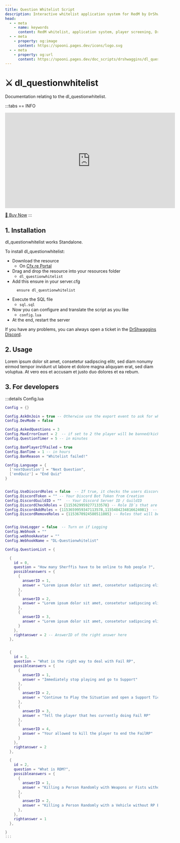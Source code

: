 ```yaml
---
title: Question Whitelist Script
description: Interactive whitelist application system for RedM by DrShwaggins. Screen new players with custom questions for your Red Dead Redemption 2 roleplay community.
head:
  - - meta
    - name: keywords
      content: RedM whitelist, application system, player screening, DrShwaggins, whitelist questions, RedM applications, RDR2 whitelist, community management
  - - meta
    - property: og:image
      content: https://spooni.pages.dev/icons/logo.svg
  - - meta
    - property: og:url
      content: https://spooni.pages.dev/doc_scripts/drshwaggins/dl_questionwhitelist
---
```


# ⚔️ dl_questionwhitelist
Documentation relating to the dl_questionwhitelist.

:::tabs
== INFO
<iframe width="560" height="315" src="https://www.youtube.com/embed/6gm3W5wBjng?si=kpFTrMTGXW03j1-E" frameborder="0" allow="accelerometer; autoplay; clipboard-write; encrypted-media; gyroscope; picture-in-picture; web-share" allowfullscreen></iframe>

<a href="https://drshwaggins-scripts.tebex.io/package/5915178" class="button-buy">🛒 Buy Now</a>
:::

## 1. Installation
dl_questionwhitelist works Standalone. 

To install dl_questionwhitelist:
- Download the resource
  - On [Cfx.re Portal](https://portal.cfx.re/)
- Drag and drop the resource into your resources folder
  - `dl_questionwhitelist`
- Add this ensure in your server.cfg
  ```
    ensure dl_questionwhitelist
  ```
- Execute the SQL file
  - `sql.sql`
- Now you can configure and translate the script as you like
  - `config.lua`
- At the end, restart the server

If you have any problems, you can always open a ticket in the [DrShwaggins Discord](https://discord.gg/K9H27J5VaS).

## 2. Usage
Lorem ipsum dolor sit amet, consetetur sadipscing elitr, sed diam nonumy eirmod tempor invidunt ut labore et dolore magna aliquyam erat, sed diam voluptua. At vero eos et accusam et justo duo dolores et ea rebum.

## 3. For developers

:::details Config.lua
```lua
Config = {}

Config.AskOnJoin = true -- Otherwise use the export event to ask for whitelist status (Readme)
Config.DevMode = false

Config.AskedQuestions = 3
Config.MaxErrorCount = 2  -- if set to 2 the player will be banned/kicked if he makes his 3rd mistake
Config.QuestionTimer = 5 -- in minutes

Config.BanPlayerIfFailed = true
Config.BanTime = 1 -- in hours
Config.BanReason = "Whitelist failed!"

Config.Language = {
  ['nextQuestion'] = "Next Question",
  ['endQuiz'] = "End Quiz"
}


Config.UseDiscordRoles = false  -- If true, it checks the users discord roles instead of the status in the database !
Config.DiscordToken = "" -- Your Discord Bot Token from Creation
Config.DiscordGuildID = ""  -- Your Discord Server ID / GuildID
Config.DiscordCheckRoles = {1153629959277133578} -- Role ID´s that are checked (if the player has the roles, he already has the whitelist if not he has to do the questions)
Config.DiscordAddRoles = {1153659959347113578,1155484234816624081}  -- Roles that will be added if the player passes the questions
Config.DiscordRemoveRoles = {1153670924580511805} -- Roles that will be removed if the player passes the questions


Config.UseLogger = false  -- Turn on if Logging
Config.Webhook = ""
Config.webhookAvatar = ""
Config.WebhookName = "DL-Questionwhitelist"

Config.QuestionList = {

  {
    id = 0,
    question = "How many Sherffis have to be online to Rob people ?",
    possibleanswers = {
      {
        answerID = 1,
        answer = "Lorem ipsum dolor sit amet, consetetur sadipscing elitr, sed diam nonumy eirmod tempor invidunt ut labore et dolore magna aliquyam erat, sed diam voluptua. At vero eos et accusam et"
      },
      {
        answerID = 2,
        answer = "Lorem ipsum dolor sit amet, consetetur sadipscing elitr, sed diam nonumy eirmod tempor invidunt ut labore et dolore magna aliquyam erat, sed diam voluptua. At vero eos et accusam et justo duo dolores et ea rebum. Stet clita kasd gubergren,"
      },
      {
        answerID = 3,
        answer = "Lorem ipsum dolor sit amet, consetetur sadipscing elitr, sed diam nonumy eirmod tempor invidunt ut labore et dolore magna aliquyam erat, sed diam voluptua. At"
      }
    },
    rightanswer = 2 -- AnswerID of the right answer here
  },


  {
    id = 1,
    question = "What is the right way to deal with Fail RP",
    possibleanswers = {
      {
        answerID = 1,
        answer = "Immediately stop playing and go to Support"
      },
      {
        answerID = 2,
        answer = "Continue to Play the Situation and open a Support Ticket after"
      },
      {
        answerID = 3,
        answer = "Tell the player that hes currently doing Fail RP"
      },
      {
        answerID = 4,
        answer = "Your allowed to kill the player to end the FailRP"
      }
    },
    rightanswer = 2
  },

  {
    id = 2,
    question = "What is RDM?",
    possibleanswers = {
      {
        answerID = 1,
        answer = "Killing a Person Randomly with Weapons or Fists without RP Background"
      },
      {
        answerID = 2,
        answer = "Killing a Person Randomly with a Vehicle without RP Background"
      },
    },
    rightanswer = 1
  },

}
:::

